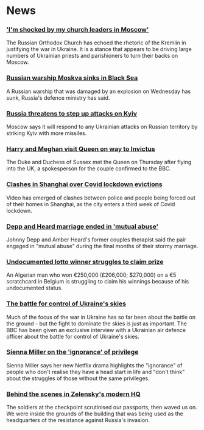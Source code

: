 # News
### ['I'm shocked by my church leaders in Moscow'](https://www.bbc.com/news/world-europe-61109104)
The Russian Orthodox Church has echoed the rhetoric of the Kremlin in justifying the war in Ukraine. It is a stance that appears to be driving large numbers of Ukrainian priests and parishioners to turn their backs on Moscow.
### [Russian warship Moskva sinks in Black Sea](https://www.bbc.com/news/world-europe-61114843)
A Russian warship that was damaged by an explosion on Wednesday has sunk, Russia's defence ministry has said.
### [Russia threatens to step up attacks on Kyiv](https://www.bbc.com/news/world-europe-61117056)
Moscow says it will respond to any Ukrainian attacks on Russian territory by striking Kyiv with more missiles. 
### [Harry and Meghan visit Queen on way to Invictus](https://www.bbc.com/news/uk-61114969)
The Duke and Duchess of Sussex met the Queen on Thursday after flying into the UK, a spokesperson for the couple confirmed to the BBC.
### [Clashes in Shanghai over Covid lockdown evictions](https://www.bbc.com/news/world-asia-china-61117528)
Video has emerged of clashes between police and people being forced out of their homes in Shanghai, as the city enters a third week of Covid lockdown.
### [Depp and Heard marriage ended in 'mutual abuse'](https://www.bbc.com/news/world-us-canada-61114768)
Johnny Depp and Amber Heard's former couples therapist said the pair engaged in "mutual abuse" during the final months of their stormy marriage. 
### [Undocumented lotto winner struggles to claim prize](https://www.bbc.com/news/world-europe-61120574)
An Algerian man who won €250,000 (£206,000; $270,000) on a €5 scratchcard in Belgium is struggling to claim his winnings because of his undocumented status.
### [The battle for control of Ukraine's skies](https://www.bbc.com/news/world-europe-61106245)
Much of the focus of the war in Ukraine has so far been about the battle on the ground - but the fight to dominate the skies is just as important. The BBC has been given an exclusive interview with a Ukrainian air defence officer about the battle for control of Ukraine's skies.  
### [Sienna Miller on the 'ignorance' of privilege](https://www.bbc.com/news/entertainment-arts-61107909)
Sienna Miller says her new Netflix drama highlights the "ignorance" of people who don't realise they have a head start in life and "don't think" about the struggles of those without the same privileges.
### [Behind the scenes in Zelensky's modern HQ](https://www.bbc.com/news/world-europe-61113079)
The soldiers at the checkpoint scrutinised our passports, then waved us on. We were inside the grounds of the building that was being used as the headquarters of the resistance against Russia's invasion. 
